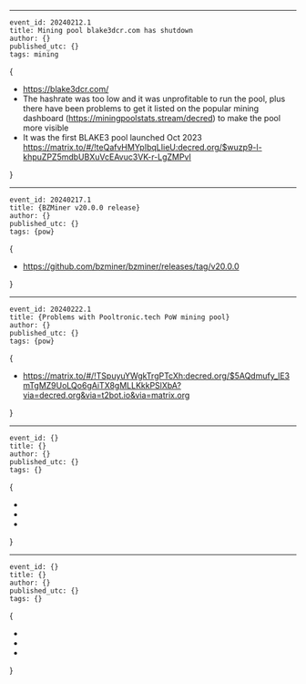 ----
```
event_id: 20240212.1
title: Mining pool blake3dcr.com has shutdown
author: {}
published_utc: {}
tags: mining
```

{

- https://blake3dcr.com/
- The hashrate was too low and it was unprofitable to run the pool, plus there have been problems to get it listed on the popular mining dashboard (https://miningpoolstats.stream/decred) to make the pool more visible
- It was the first BLAKE3 pool launched Oct 2023 https://matrix.to/#/!teQafvHMYpIbqLIieU:decred.org/$wuzp9-l-khpuZPZ5mdbUBXuVcEAvuc3VK-r-LgZMPvI

}


----
```
event_id: 20240217.1
title: {BZMiner v20.0.0 release}
author: {}
published_utc: {}
tags: {pow}
```

{

- https://github.com/bzminer/bzminer/releases/tag/v20.0.0

}


----
```
event_id: 20240222.1
title: {Problems with Pooltronic.tech PoW mining pool}
author: {}
published_utc: {}
tags: {pow}
```

{

- https://matrix.to/#/!TSpuyuYWgkTrgPTcXh:decred.org/$5AQdmufy_lE3mTgMZ9UoLQo6gAiTX8gMLLKkkPSlXbA?via=decred.org&via=t2bot.io&via=matrix.org

}


----

```
event_id: {}
title: {}
author: {}
published_utc: {}
tags: {}
```

{

- 
- 
- 

}


----
```
event_id: {}
title: {}
author: {}
published_utc: {}
tags: {}
```

{

- 
- 
- 

}



